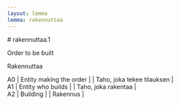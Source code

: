 ```yaml
---
layout: lemma
lemma: rakennuttaa
---
```


<div class="sense">
# <span class="sensename">rakennuttaa.1</span>

<span class="description">Order to be built</span>

<span class="description">Rakennuttaa</span>

A0 | Entity making the order |   | Taho, joka tekee tilauksen |  
A1 | Entity who builds |   | Taho, joka rakentaa |  
A2 | Building |   | Rakennus |  

</div>

